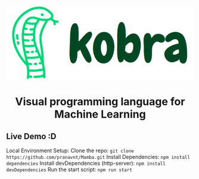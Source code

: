 <p align="center">
  <img width="3.0813253012*2.5" height="200" src="src/assets/readme_logo.png">
  <h1 align="center">Visual programming language for Machine Learning</h1>
</p>
<h2>Live Demo :D</h2>

Local Environment Setup:
Clone the repo:
`git clone https://github.com/pranavnt/Mamba.git`
Install Dependencies:
`npm install dependencies`
Install devDependencies (http-server):
`npm install devDependencies`
Run the start script:
`npm run start`
